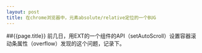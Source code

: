 ```yaml
---
layout: post
title: 在chrome浏览器中，元素absolute/relative定位的一个BUG
---
```

##{{page.title}}
前几日，用EXT的一个组件的API（setAutoScroll）设置容器滚动条属性（overflow）发现的这个问题，记录下。

